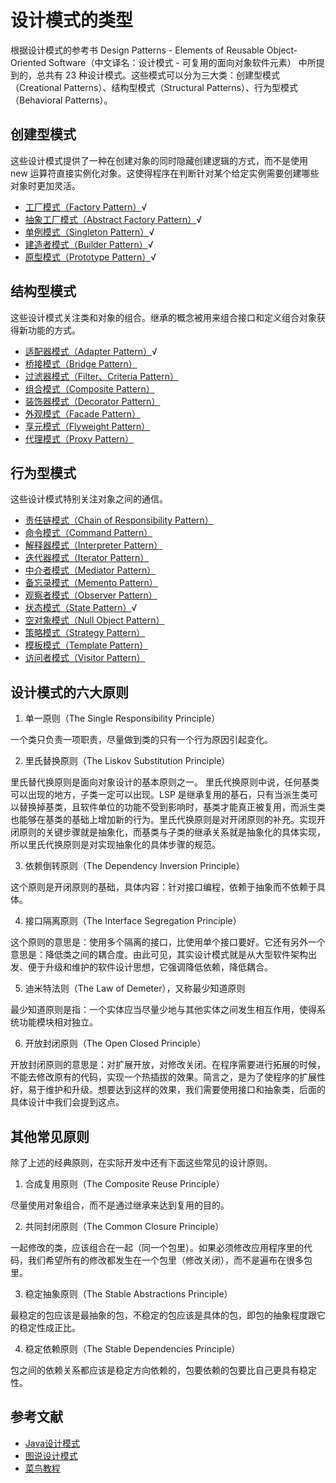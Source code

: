 # 设计模式的类型
根据设计模式的参考书 Design Patterns - Elements of Reusable Object-Oriented Software（中文译名：设计模式 - 可复用的面向对象软件元素） 中所提到的，总共有 23 种设计模式。这些模式可以分为三大类：创建型模式（Creational Patterns）、结构型模式（Structural Patterns）、行为型模式（Behavioral Patterns）。

## 创建型模式
这些设计模式提供了一种在创建对象的同时隐藏创建逻辑的方式，而不是使用 new 运算符直接实例化对象。这使得程序在判断针对某个给定实例需要创建哪些对象时更加灵活。

- [工厂模式（Factory Pattern）](https://github.com/wuxchong/designPattern/blob/master/creational/src/factory/md/FactoryPattern.md)√
- [抽象工厂模式（Abstract Factory Pattern）](https://github.com/wuxchong/designPattern/blob/master/creational/src/abstractfactory/md/AbstractFactoryPattern.md)√
- [单例模式（Singleton Pattern）](https://github.com/wuxchong/designPattern/blob/master/creational/src/singleton/md/SingletonPattern.md)√
- [建造者模式（Builder Pattern）](https://github.com/wuxchong/designPattern/blob/master/creational/src/builder/md/BuilderPattern.md)√
- [原型模式（Prototype Pattern）](https://github.com/wuxchong/designPattern/blob/master/creational/src/peototype/md/PrototypePattern.md)√

## 结构型模式
这些设计模式关注类和对象的组合。继承的概念被用来组合接口和定义组合对象获得新功能的方式。

- [适配器模式（Adapter Pattern）](https://github.com/wuxchong/designPattern/blob/master/structural/src/adapter/md/AdapterPattern.md)√
- [桥接模式（Bridge Pattern）]()
- [过滤器模式（Filter、Criteria Pattern）]()
- [组合模式（Composite Pattern）]()
- [装饰器模式（Decorator Pattern）]()
- [外观模式（Facade Pattern）]()
- [享元模式（Flyweight Pattern）]()
- [代理模式（Proxy Pattern）]()

## 行为型模式
这些设计模式特别关注对象之间的通信。

- [责任链模式（Chain of Responsibility Pattern）]()
- [命令模式（Command Pattern）]()
- [解释器模式（Interpreter Pattern）]()
- [迭代器模式（Iterator Pattern）]()
- [中介者模式（Mediator Pattern）]()
- [备忘录模式（Memento Pattern）]()
- [观察者模式（Observer Pattern）]()
- [状态模式（State Pattern）](https://github.com/wuxchong/designPattern/blob/master/behavior/src/state/md/StatePattern.md)√
- [空对象模式（Null Object Pattern）]()
- [策略模式（Strategy Pattern）]()
- [模板模式（Template Pattern）]()
- [访问者模式（Visitor Pattern）]()

## 设计模式的六大原则

1. 单一原则（The Single Responsibility Principle）

一个类只负责一项职责，尽量做到类的只有一个行为原因引起变化。

2. 里氏替换原则（The Liskov Substitution Principle）

里氏替代换原则是面向对象设计的基本原则之一。 里氏代换原则中说，任何基类可以出现的地方，子类一定可以出现。LSP 是继承复用的基石，只有当派生类可以替换掉基类，且软件单位的功能不受到影响时，基类才能真正被复用，而派生类也能够在基类的基础上增加新的行为。里氏代换原则是对开闭原则的补充。实现开闭原则的关键步骤就是抽象化，而基类与子类的继承关系就是抽象化的具体实现，所以里氏代换原则是对实现抽象化的具体步骤的规范。

3. 依赖倒转原则（The Dependency Inversion Principle）

这个原则是开闭原则的基础，具体内容：针对接口编程，依赖于抽象而不依赖于具体。

4. 接口隔离原则（The Interface Segregation Principle）

这个原则的意思是：使用多个隔离的接口，比使用单个接口要好。它还有另外一个意思是：降低类之间的耦合度。由此可见，其实设计模式就是从大型软件架构出发、便于升级和维护的软件设计思想，它强调降低依赖，降低耦合。

5. 迪米特法则（The Law of Demeter），又称最少知道原则

最少知道原则是指：一个实体应当尽量少地与其他实体之间发生相互作用，使得系统功能模块相对独立。

6. 开放封闭原则（The Open Closed Principle）

开放封闭原则的意思是：对扩展开放，对修改关闭。在程序需要进行拓展的时候，不能去修改原有的代码，实现一个热插拔的效果。简言之，是为了使程序的扩展性好，易于维护和升级。想要达到这样的效果，我们需要使用接口和抽象类，后面的具体设计中我们会提到这点。

## 其他常见原则
除了上述的经典原则，在实际开发中还有下面这些常见的设计原则。

1. 合成复用原则（The Composite Reuse Principle）

尽量使用对象组合，而不是通过继承来达到复用的目的。

2. 共同封闭原则（The Common Closure Principle）

一起修改的类，应该组合在一起（同一个包里）。如果必须修改应用程序里的代码，我们希望所有的修改都发生在一个包里（修改关闭），而不是遍布在很多包里。

3. 稳定抽象原则（The Stable Abstractions Principle）

最稳定的包应该是最抽象的包，不稳定的包应该是具体的包，即包的抽象程度跟它的稳定性成正比。

4. 稳定依赖原则（The Stable Dependencies Principle）

包之间的依赖关系都应该是稳定方向依赖的，包要依赖的包要比自己更具有稳定性。

## 参考文献
- [Java设计模式](http://c.biancheng.net/design_pattern/)
- [图说设计模式](https://design-patterns.readthedocs.io/zh_CN/latest/)
- [菜鸟教程](https://www.runoob.com/design-pattern/design-pattern-tutorial.html)
